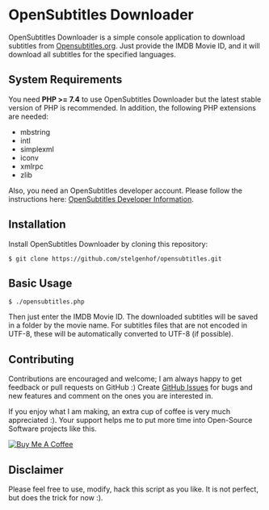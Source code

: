 OpenSubtitles Downloader
==========

OpenSubtitles Downloader is a simple console application to download subtitles
from [Opensubtitles.org](https://www.opensubtitles.org). Just provide the IMDB Movie ID, and it will download all
subtitles for the specified languages.

System Requirements
-------------------

You need **PHP >= 7.4** to use OpenSubtitles Downloader but the latest stable version of PHP is recommended. In
addition, the following PHP extensions are needed:

- mbstring
- intl
- simplexml
- iconv
- xmlrpc
- zlib

Also, you need an OpenSubtitles developer account. Please follow the instructions
here: [OpenSubtitles Developer Information](https://trac.opensubtitles.org/projects/opensubtitles/wiki/DevReadFirst).

Installation
------------

Install OpenSubtitles Downloader by cloning this repository:

```
$ git clone https://github.com/stelgenhof/opensubtitles.git
```

Basic Usage
-----------

```
$ ./opensubtitles.php
```

Then just enter the IMDB Movie ID. The downloaded subtitles will be saved in a folder by the movie name. For subtitles
files that are not encoded in UTF-8, these will be automatically converted to UTF-8 (if possible).

## Contributing

Contributions are encouraged and welcome; I am always happy to get feedback or pull requests on GitHub :)
Create [GitHub Issues](https://github.com/stelgenhof/opensubtitles/issues) for bugs and new features and comment on the
ones you are interested in.

If you enjoy what I am making, an extra cup of coffee is very much appreciated :). Your support helps me to put more
time into Open-Source Software projects like this.

<a href="https://www.buymeacoffee.com/sachatelgenhof" target="_blank"><img src="https://www.buymeacoffee.com/assets/img/custom_images/orange_img.png" alt="Buy Me A Coffee" style="height: auto !important;width: auto !important;" ></a>


Disclaimer
----------
Please feel free to use, modify, hack this script as you like. It is not perfect, but does the trick for now :).
